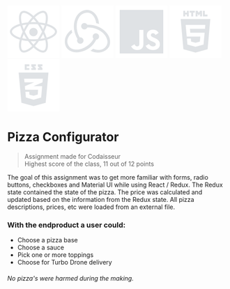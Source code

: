 ![react icon](https://github.com/boudewijndanser/Pizza-Configurator/blob/master/public/dev-icons/react.svg) ![redux icon](https://github.com/boudewijndanser/Pizza-Configurator/blob/master/public/dev-icons/redux.svg) ![js icon](https://github.com/boudewijndanser/Pizza-Configurator/blob/master/public/dev-icons/js.svg) ![html icon](https://github.com/boudewijndanser/Pizza-Configurator/blob/master/public/dev-icons/html.svg) ![css icon](https://github.com/boudewijndanser/Pizza-Configurator/blob/master/public/dev-icons/css.svg)
# Pizza Configurator
> Assignment made for Codaisseur
<br />Highest score of the class, 11 out of 12 points

The goal of this assignment was to get more familiar with forms, radio buttons, checkboxes and Material UI while using React / Redux. The Redux state contained the state of the pizza. The price was calculated and updated based on the information from the Redux state. All pizza descriptions, prices, etc were loaded from an external file.

### With the endproduct a user could:

* Choose a pizza base
* Choose a sauce
* Pick one or more toppings
* Choose for Turbo Drone delivery



###### No pizza's were harmed during the making.

